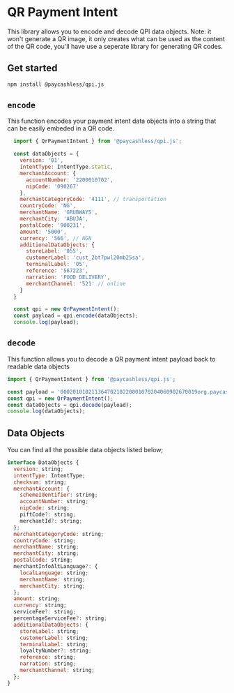 # QR Payment Intent
This library allows you to encode and decode QPI data objects.
Note: it won't generate a QR image, it only creates what can be used as the content of the QR code, you'll have use a seperate library for generating QR codes.

## Get started
```bash
npm install @paycashless/qpi.js
```

## `encode`
This function encodes your payment intent data objects into a string that can be easily embeded in a QR code.

```js
  import { QrPaymentIntent } from '@paycashless/qpi.js';

  const dataObjects = {
    version: '01',
    intentType: IntentType.static,
    merchantAccount: {
      accountNumber: '2200010702',
      nipCode: '090267'
    },
    merchantCategoryCode: '4111', // transportation
    countryCode: 'NG',
    merchantName: 'GRUBWAYS',
    merchantCity: 'ABUJA',
    postalCode: '900231',
    amount: '5000',
    currency: '566', // NGN
    additionalDataObjects: {
      storeLabel: '055',
      customerLabel: 'cust_2bt7pwl20mb25sa',
      terminalLabel: '05',
      reference: '567223',
      narration: 'FOOD DELIVERY',
      merchantChannel: '521' // online
    }
  }

  const qpi = new QrPaymentIntent();
  const payload = qpi.encode(dataObjects);
  console.log(payload);
```

## `decode`
This function allows you to decode a QR payment intent payload back to readable data objects

```js
import { QrPaymentIntent } from '@paycashless/qpi.js';

const payload = '00020101021136470210220001070204060902670019org.paycashless.qpi520441115802NG5908GRUBWAYS6005ABUJA6106900231540450005303566627103030550620cust_2bt7pwl20mb25sa07020505065672230813FOOD DELIVERY1103521630487F7';
const qpi = new QrPaymentIntent();
const dataObjects = qpi.decode(payload);
console.log(dataObjects);
```

## Data Objects
You can find all the possible data objects listed below;

```js
interface DataObjects {
  version: string;
  intentType: IntentType;
  checksum: string;
  merchantAccount: {
    schemeIdentifier: string;
    accountNumber: string;
    nipCode: string;
    piftCode?: string;
    merchantId?: string;
  };
  merchantCategoryCode: string;
  countryCode: string;
  merchantName: string;
  merchantCity: string;
  postalCode: string;
  merchantInfoAltLanguage?: {
    localLanguage: string;
    merchantName: string;
    merchantCity: string;
  };
  amount: string;
  currency: string;
  serviceFee?: string;
  percentageServiceFee?: string;
  additionalDataObjects: {
    storeLabel: string;
    customerLabel: string;
    terminalLabel: string;
    loyaltyNumber?: string;
    reference: string;
    narration: string;
    merchantChannel: string;
  };
}
```

